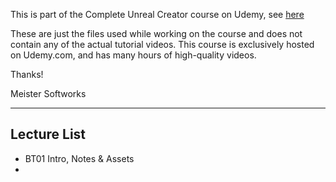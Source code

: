 This is part of the Complete Unreal Creator course on Udemy, see [here](https://www.udemy.com/unrealcourse/learn/v4/overview)

These are just the files used while working on the course and does not contain any of the actual tutorial videos. This course is exclusively hosted on Udemy.com, and has many hours of high-quality videos.

Thanks!

Meister Softworks

---
## Lecture List
* BT01 Intro, Notes & Assets
* 
